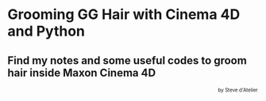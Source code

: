 # Grooming GG Hair with Cinema 4D and Python
## Find my notes and some useful codes to groom hair inside Maxon Cinema 4D

<p align="right"><small><sup>by Steve d'Atelier</sup></small></p>
